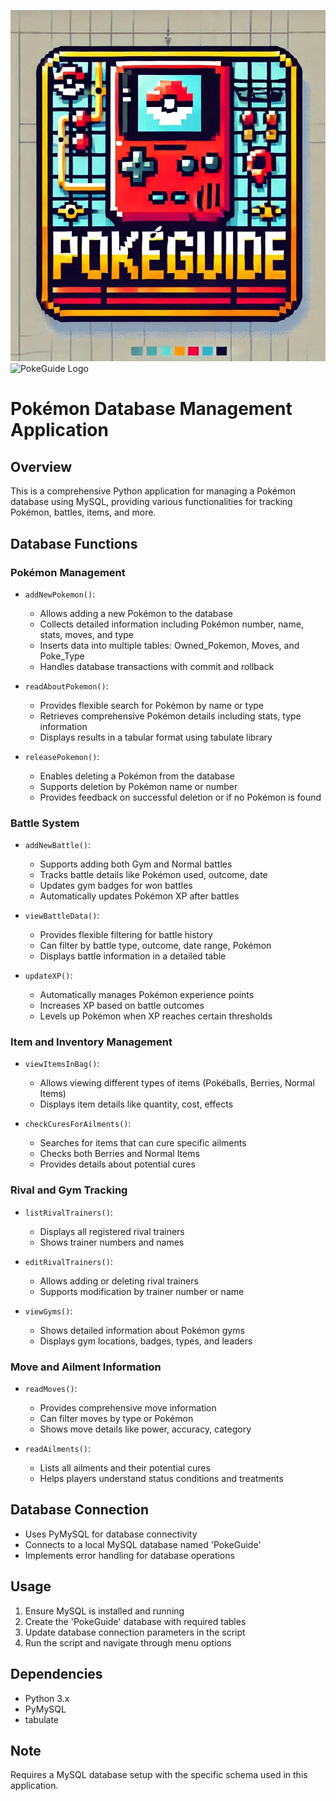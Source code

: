 ![Logo](PokeGuide2.jpeg)
<img src="PokeGuide2.png" alt="PokeGuide Logo" width="50" height="33">

# Pokémon Database Management Application

## Overview
This is a comprehensive Python application for managing a Pokémon database using MySQL, providing various functionalities for tracking Pokémon, battles, items, and more.

## Database Functions

### Pokémon Management
- `addNewPokemon()`: 
  - Allows adding a new Pokémon to the database
  - Collects detailed information including Pokémon number, name, stats, moves, and type
  - Inserts data into multiple tables: Owned_Pokemon, Moves, and Poke_Type
  - Handles database transactions with commit and rollback

- `readAboutPokemon()`:
  - Provides flexible search for Pokémon by name or type
  - Retrieves comprehensive Pokémon details including stats, type information
  - Displays results in a tabular format using tabulate library

- `releasePokemon()`:
  - Enables deleting a Pokémon from the database
  - Supports deletion by Pokémon name or number
  - Provides feedback on successful deletion or if no Pokémon is found

### Battle System
- `addNewBattle()`:
  - Supports adding both Gym and Normal battles
  - Tracks battle details like Pokémon used, outcome, date
  - Updates gym badges for won battles
  - Automatically updates Pokémon XP after battles

- `viewBattleData()`:
  - Provides flexible filtering for battle history
  - Can filter by battle type, outcome, date range, Pokémon
  - Displays battle information in a detailed table

- `updateXP()`:
  - Automatically manages Pokémon experience points
  - Increases XP based on battle outcomes
  - Levels up Pokémon when XP reaches certain thresholds

### Item and Inventory Management
- `viewItemsInBag()`:
  - Allows viewing different types of items (Pokéballs, Berries, Normal Items)
  - Displays item details like quantity, cost, effects

- `checkCuresForAilments()`:
  - Searches for items that can cure specific ailments
  - Checks both Berries and Normal Items
  - Provides details about potential cures

### Rival and Gym Tracking
- `listRivalTrainers()`:
  - Displays all registered rival trainers
  - Shows trainer numbers and names

- `editRivalTrainers()`:
  - Allows adding or deleting rival trainers
  - Supports modification by trainer number or name

- `viewGyms()`:
  - Shows detailed information about Pokémon gyms
  - Displays gym locations, badges, types, and leaders

### Move and Ailment Information
- `readMoves()`:
  - Provides comprehensive move information
  - Can filter moves by type or Pokémon
  - Shows move details like power, accuracy, category

- `readAilments()`:
  - Lists all ailments and their potential cures
  - Helps players understand status conditions and treatments

## Database Connection
- Uses PyMySQL for database connectivity
- Connects to a local MySQL database named 'PokeGuide'
- Implements error handling for database operations

## Usage
1. Ensure MySQL is installed and running
2. Create the 'PokeGuide' database with required tables
3. Update database connection parameters in the script
4. Run the script and navigate through menu options

## Dependencies
- Python 3.x
- PyMySQL
- tabulate

## Note
Requires a MySQL database setup with the specific schema used in this application.

